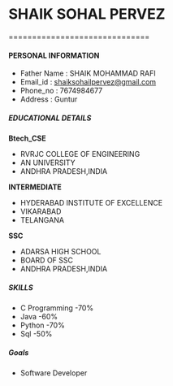 # SHAIK SOHAL PERVEZ
==============================

#### PERSONAL INFORMATION
 - Father Name : SHAIK MOHAMMAD RAFI
 - Email_id : shaiksohailpervez@gmail.com
 - Phone_no : 7674984677
 - Address : Guntur

##### EDUCATIONAL DETAILS
 **Btech_CSE**
 - RVRJC COLLEGE OF ENGINEERING
 - AN UNIVERSITY
 - ANDHRA PRADESH,INDIA
 
 **INTERMEDIATE**
 - HYDERABAD INSTITUTE OF EXCELLENCE
 - VIKARABAD
 - TELANGANA

 **SSC**
 - ADARSA HIGH SCHOOL
 - BOARD OF SSC
 - ANDHRA PRADESH,INDIA

##### SKILLS
 - C Programming -70%
 - Java -60%
 - Python -70%
 - Sql -50%

##### Goals
 - Software Developer
